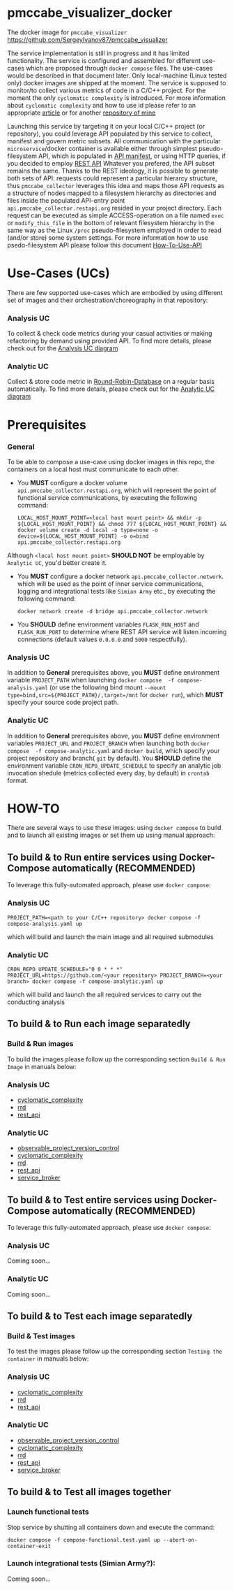 # pmccabe_visualizer_docker

The docker image for `pmccabe_visualizer` https://github.com/SergeyIvanov87/pmccabe_visualizer

The service implementation is still in progress and it has limited functionality.
The service is configured and assembled for different use-cases which are proposed through `docker compose` files. The use-cases would be described in that document later. Only local-machine (Linux tested only) docker images are shipped at the moment.
The service is supposed to monitor/to collect various metrics of code in a C/C++ project. For the moment the only `cyclomatic complexity` is introduced. For more information about `cyclomatic complexity` and how to use id please refer to an appropriate [article](https://en.wikipedia.org/wiki/Cyclomatic_complexity) or for another [repository of mine](https://github.com/SergeyIvanov87/pmccabe_visualizer)


Launching this service by targeting it on your local C/C++ project (or repository), you could leverage API populated by this service to collect, manifest and govern metric subsets.
All communication with the particular `microservice`/docker container is available either through simplest pseudo-filesystem API, which is populated in [API manifest](cyclomatic_complexity/API.fs), or using HTTP queries, if you decided to employ [REST API](rest_api)
Whatever you prefered, the API subset remains the same. Thanks to the REST ideology, it is possible to generate both sets of API: requests could represent a particular hierarcy structure, thus `pmccabe_collector` leverages this idea and maps those API requests as a structure of nodes mapped to a filesystem hierarchy as directories and files inside the populated API-entry point `api.pmccabe_collector.restapi.org` resided in your project directory.
Each request can be executed as simple ACCESS-operation on a file named `exec` or `modify_this_file` in the bottom of relevant filesystem hierarchy in the same way as the Linux `/proc` pseudo-filesystem employed in order to read (and/or store) some system settings. For more information how to use psedo-filesystem API please follow this document [How-To-Use-API](HowTo/How-To-Use-API.md)

# Use-Cases (UCs)

There are few supported use-cases which are embodied by using different set of images and their orchestration/choreography in that repository:

### Analysis UC

To collect & check code metrics during your casual activities or making refactoring by demand using provided API.
To find more details, please check out for the [Analysis UC diagram](diagrams/analysis_UC.png)

### Analytic UC

Collect & store code metric in [Round-Robin-Database](https://oss.oetiker.ch/rrdtool) on a regular basis automatically.
To find more details, please check out for the [Analytic UC diagram](diagrams/analytic_UC.png)

# Prerequisites

### General

To be able to compose a use-case using docker images in this repo, the containers on a local host must communicate to each other.

- You **MUST** configure a docker volume `api.pmccabe_collector.restapi.org`, which will represent the point of functional service communications, by executing the following command:

    `LOCAL_HOST_MOUNT_POINT=<local host mount point> && mkdir -p ${LOCAL_HOST_MOUNT_POINT} && chmod 777 ${LOCAL_HOST_MOUNT_POINT} && docker volume create -d local -o type=none -o device=${LOCAL_HOST_MOUNT_POINT} -o o=bind api.pmccabe_collector.restapi.org`

Although `<local host mount point>` **SHOULD NOT** be employable by `Analytic UC`, you'd better create it.

- You **MUST** configure a docker network `api.pmccabe_collector.network`. which will be used as the point of inner service communications, logging and integrational tests like `Simian Army` etc., by executing the following command:

    `docker network create -d bridge api.pmccabe_collector.network`

- You **SHOULD** define environment variables `FLASK_RUN_HOST` and `FLASK_RUN_PORT` to determine where REST API service will listen incoming connections (default values `0.0.0.0` and `5000` respectfully).

### Analysis UC

In addition to **General** prerequisites above, you **MUST** define environment variable `PROJECT_PATH` when launching `docker compose  -f compose-analysis.yaml` (or use the following bind mount `--mount type=bind,src=${PROJECT_PATH}/,target=/mnt` for `docker run`), which **MUST** specify your source code project path.

### Analytic UC

In addition to **General** prerequisites above, you **MUST** define environment variables `PROJECT_URL` and `PROJECT_BRANCH` when launching both `docker compose  -f compose-analytic.yaml` and `docker build`, which specify your project repository and branch( `git` by default).
You **SHOULD** define the environment variable `CRON_REPO_UPDATE_SCHEDULE` to specify an analytic job invocation shedule (metrics collected every day, by default) in `crontab` format.

# HOW-TO

There are several ways to use these images: using `docker compose` to build and to launch all existing images or set them up using manual approach:

## To build & to Run entire services using Docker-Compose automatically (RECOMMENDED)

To leverage this fully-automated approach, please use `docker compose`:

### Analysis UC

`PROJECT_PATH=<path to your C/C++ repository> docker compose -f compose-analysis.yaml up`

which will build and launch the main image and all required submodules

### Analytic UC

`CRON_REPO_UPDATE_SCHEDULE="0 0 * * *" PROJECT_URL=https://github.com/<your repository> PROJECT_BRANCH=<your branch> docker compose -f compose-analytic.yaml up`

which will build and launch the all required services to carry out the conducting analysis

## To build & to Run each image separatedly

### Build & Run images

To build the images please follow up the corresponding section `Build & Run Image` in manuals below:

### Analysis UC

- [cyclomatic_complexity](cyclomatic_complexity/README.md)
- [rrd](rrd/README.md)
- [rest_api](rest_api/README.md)

### Analytic UC

- [observable_project_version_control](observable_project_version_control/README.md)
- [cyclomatic_complexity](cyclomatic_complexity/README.md)
- [rrd](rrd/README.md)
- [rest_api](rest_api/README.md)
- [service_broker](service_broker/README.md)


## To build & to Test entire services using Docker-Compose automatically (RECOMMENDED)

To leverage this fully-automated approach, please use `docker compose`:

### Analysis UC

Coming soon...

### Analytic UC

Coming soon...

## To build & to Test each image separatedly

### Build & Test images

To test the images please follow up the corresponding section `Testing the container` in manuals below:

### Analysis UC

- [cyclomatic_complexity](cyclomatic_complexity/README.md)
- [rrd](rrd/README.md)
- [rest_api](rest_api/README.md)

### Analytic UC

- [observable_project_version_control](observable_project_version_control/README.md)
- [cyclomatic_complexity](cyclomatic_complexity/README.md)
- [rrd](rrd/README.md)
- [rest_api](rest_api/README.md)
- [service_broker](service_broker/README.md)

## To build & to Test all images together

### Launch functional tests

Stop service by shutting all containers down and execute the command:

`docker compose -f compose-functional.test.yaml up --abort-on-container-exit`

### Launch integrational tests (Simian Army?):

Coming soon...
